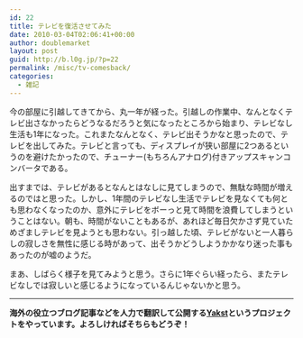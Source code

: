 ```yaml
---
id: 22
title: テレビを復活させてみた
date: 2010-03-04T02:06:41+00:00
author: doublemarket
layout: post
guid: http://b.l0g.jp/?p=22
permalink: /misc/tv-comesback/
categories:
  - 雑記
---
```


今の部屋に引越してきてから、丸一年が経った。引越しの作業中、なんとなくテレビ出さなかったらどうなるだろうと気になったところから始まり、テレビなし生活も1年になった。これまたなんとなく、テレビ出そうかなと思ったので、テレビを出してみた。テレビと言っても、ディスプレイが狭い部屋に2つあるというのを避けたかったので、チューナー(もちろんアナログ)付きアップスキャンコンバータである。

出すまでは、テレビがあるとなんとはなしに見てしまうので、無駄な時間が増えるのではと思った。しかし、1年間のテレビなし生活でテレビを見なくても何とも思わなくなったのか、意外にテレビをボーっと見て時間を浪費してしまうということはない。朝も、時間がないこともあるが、あれほど毎日欠かさず見ていためざましテレビを見ようとも思わない。引っ越した頃、テレビがないと一人暮らしの寂しさを無性に感じる時があって、出そうかどうしようかかなり迷った事もあったのが嘘のようだ。

まあ、しばらく様子を見てみようと思う。さらに1年ぐらい経ったら、またテレビなしでは寂しいと感じるようになっているんじゃないかと思う。

* * *

**海外の役立つブログ記事などを人力で翻訳して公開する[Yakst](https://yakst.com/ja)というプロジェクトをやっています。よろしければそちらもどうぞ！**

